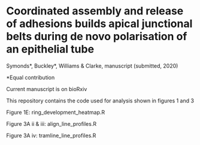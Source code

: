 # Coordinated assembly and release of adhesions builds apical junctional belts during de novo polarisation of an epithelial tube

Symonds*, Buckley*, Williams & Clarke, manuscript (submitted, 2020)

*Equal contribution

Current manuscript is on bioRxiv

This repository contains the code used for analysis shown in figures 1 and 3

Figure 1E: ring_development_heatmap.R

Figure 3A ii & iii: align_line_profiles.R

Figure 3A iv: tramline_line_profiles.R

